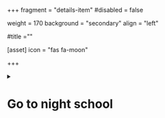 +++
fragment = "details-item"
#disabled = false

weight = 170
background = "secondary"
align = "left"

#title =""

[asset]
  icon = "fas fa-moon"
  
+++

<details>
<summary>

# Go to night school

</summary>

### Your local school board will offer some high school credit courses at night school.

In Kitchener/Waterloo, please call Project READ Literacy Network to book an appointment to speak to our literacy assessor. This specialist can help you figure out which course is right for you.  
**(519) 570-3054**
  
  
You can also get information directly from [the school board’s website](http://www.wrdsb.ca/learning/programs/continuing-education-2/night-school) to take to the appointment with you.

*****  
  
In Guelph or Wellington County, contact Wellington Centre for Continuing Education to find the program that is right for you.  
**(519) 836-7280**  
  
You can also get information directly from [the school board’s website](http://www.ugdsb.on.ca/continuing_education/article.aspx?id=49159) to help you.

</summary>

</details>


  

  

